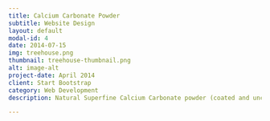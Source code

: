 ```yaml
---
title: Calcium Carbonate Powder
subtitle: Website Design
layout: default
modal-id: 4
date: 2014-07-15
img: treehouse.png
thumbnail: treehouse-thumbnail.png
alt: image-alt
project-date: April 2014
client: Start Bootstrap
category: Web Development
description: Natural Superfine Calcium Carbonate powder (coated and uncoated). Manufactured from white and pure crystalline limestone/calcium carbonate; produced by the lastest advanced technology production lines. Used in cosmetics, chemistry products or in pharmaceutical industry if sterilized. Widely used as an extender in paints, in particular matte emulsion paint or a filler in plastics, a mixture in plastic, paint, paper, rubber, glass and porcelain of high quality and highgrade products; and other applications in industry.

---
```

